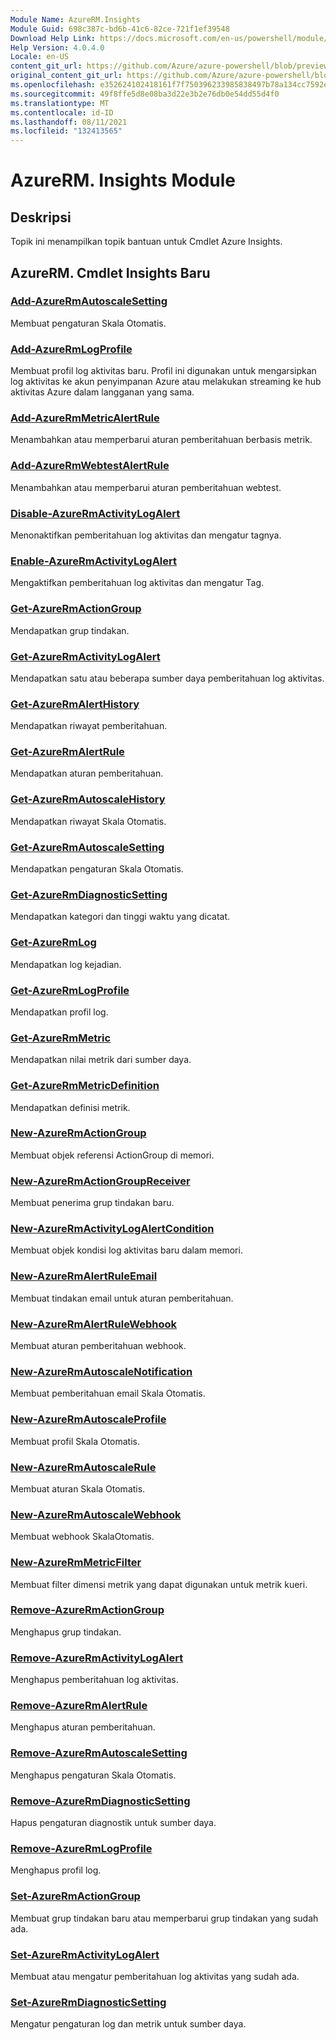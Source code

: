 ```yaml
---
Module Name: AzureRM.Insights
Module Guid: 698c387c-bd6b-41c6-82ce-721f1ef39548
Download Help Link: https://docs.microsoft.com/en-us/powershell/module/azurerm.insights
Help Version: 4.0.4.0
Locale: en-US
content_git_url: https://github.com/Azure/azure-powershell/blob/preview/src/ResourceManager/Insights/Commands.Insights/help/AzureRM.Insights.md
original_content_git_url: https://github.com/Azure/azure-powershell/blob/preview/src/ResourceManager/Insights/Commands.Insights/help/AzureRM.Insights.md
ms.openlocfilehash: e352624102418161f7f750396233985838497b78a134cc7592ec5d847d5a7252
ms.sourcegitcommit: 49f8ffe5d8e08ba3d22e3b2e76db0e54dd55d4f0
ms.translationtype: MT
ms.contentlocale: id-ID
ms.lasthandoff: 08/11/2021
ms.locfileid: "132413565"
---
```

# AzureRM. Insights Module
## Deskripsi
Topik ini menampilkan topik bantuan untuk Cmdlet Azure Insights.

## AzureRM. Cmdlet Insights Baru
### [Add-AzureRmAutoscaleSetting](Add-AzureRmAutoscaleSetting.md)
Membuat pengaturan Skala Otomatis.

### [Add-AzureRmLogProfile](Add-AzureRmLogProfile.md)
Membuat profil log aktivitas baru. Profil ini digunakan untuk mengarsipkan log aktivitas ke akun penyimpanan Azure atau melakukan streaming ke hub aktivitas Azure dalam langganan yang sama. 

### [Add-AzureRmMetricAlertRule](Add-AzureRmMetricAlertRule.md)
Menambahkan atau memperbarui aturan pemberitahuan berbasis metrik.

### [Add-AzureRmWebtestAlertRule](Add-AzureRmWebtestAlertRule.md)
Menambahkan atau memperbarui aturan pemberitahuan webtest.

### [Disable-AzureRmActivityLogAlert](Disable-AzureRmActivityLogAlert.md)
Menonaktifkan pemberitahuan log aktivitas dan mengatur tagnya.

### [Enable-AzureRmActivityLogAlert](Enable-AzureRmActivityLogAlert.md)
Mengaktifkan pemberitahuan log aktivitas dan mengatur Tag.

### [Get-AzureRmActionGroup](Get-AzureRmActionGroup.md)
Mendapatkan grup tindakan.

### [Get-AzureRmActivityLogAlert](Get-AzureRmActivityLogAlert.md)
Mendapatkan satu atau beberapa sumber daya pemberitahuan log aktivitas.

### [Get-AzureRmAlertHistory](Get-AzureRmAlertHistory.md)
Mendapatkan riwayat pemberitahuan.

### [Get-AzureRmAlertRule](Get-AzureRmAlertRule.md)
Mendapatkan aturan pemberitahuan.

### [Get-AzureRmAutoscaleHistory](Get-AzureRmAutoscaleHistory.md)
Mendapatkan riwayat Skala Otomatis.

### [Get-AzureRmAutoscaleSetting](Get-AzureRmAutoscaleSetting.md)
Mendapatkan pengaturan Skala Otomatis.

### [Get-AzureRmDiagnosticSetting](Get-AzureRmDiagnosticSetting.md)
Mendapatkan kategori dan tinggi waktu yang dicatat.

### [Get-AzureRmLog](Get-AzureRmLog.md)
Mendapatkan log kejadian.

### [Get-AzureRmLogProfile](Get-AzureRmLogProfile.md)
Mendapatkan profil log.

### [Get-AzureRmMetric](Get-AzureRmMetric.md)
Mendapatkan nilai metrik dari sumber daya.

### [Get-AzureRmMetricDefinition](Get-AzureRmMetricDefinition.md)
Mendapatkan definisi metrik.

### [New-AzureRmActionGroup](New-AzureRmActionGroup.md)
Membuat objek referensi ActionGroup di memori.

### [New-AzureRmActionGroupReceiver](New-AzureRmActionGroupReceiver.md)
Membuat penerima grup tindakan baru.

### [New-AzureRmActivityLogAlertCondition](New-AzureRmActivityLogAlertCondition.md)
Membuat objek kondisi log aktivitas baru dalam memori.

### [New-AzureRmAlertRuleEmail](New-AzureRmAlertRuleEmail.md)
Membuat tindakan email untuk aturan pemberitahuan.

### [New-AzureRmAlertRuleWebhook](New-AzureRmAlertRuleWebhook.md)
Membuat aturan pemberitahuan webhook.

### [New-AzureRmAutoscaleNotification](New-AzureRmAutoscaleNotification.md)
Membuat pemberitahuan email Skala Otomatis.

### [New-AzureRmAutoscaleProfile](New-AzureRmAutoscaleProfile.md)
Membuat profil Skala Otomatis.

### [New-AzureRmAutoscaleRule](New-AzureRmAutoscaleRule.md)
Membuat aturan Skala Otomatis.

### [New-AzureRmAutoscaleWebhook](New-AzureRmAutoscaleWebhook.md)
Membuat webhook SkalaOtomatis.

### [New-AzureRmMetricFilter](New-AzureRmMetricFilter.md)
Membuat filter dimensi metrik yang dapat digunakan untuk metrik kueri.

### [Remove-AzureRmActionGroup](Remove-AzureRmActionGroup.md)
Menghapus grup tindakan.

### [Remove-AzureRmActivityLogAlert](Remove-AzureRmActivityLogAlert.md)
Menghapus pemberitahuan log aktivitas.

### [Remove-AzureRmAlertRule](Remove-AzureRmAlertRule.md)
Menghapus aturan pemberitahuan.

### [Remove-AzureRmAutoscaleSetting](Remove-AzureRmAutoscaleSetting.md)
Menghapus pengaturan Skala Otomatis.

### [Remove-AzureRmDiagnosticSetting](Remove-AzureRmDiagnosticSetting.md)
Hapus pengaturan diagnostik untuk sumber daya.

### [Remove-AzureRmLogProfile](Remove-AzureRmLogProfile.md)
Menghapus profil log.

### [Set-AzureRmActionGroup](Set-AzureRmActionGroup.md)
Membuat grup tindakan baru atau memperbarui grup tindakan yang sudah ada.

### [Set-AzureRmActivityLogAlert](Set-AzureRmActivityLogAlert.md)
Membuat atau mengatur pemberitahuan log aktivitas yang sudah ada.

### [Set-AzureRmDiagnosticSetting](Set-AzureRmDiagnosticSetting.md)
Mengatur pengaturan log dan metrik untuk sumber daya.

